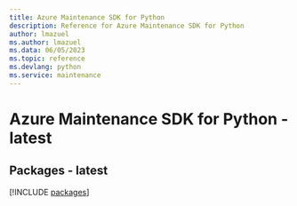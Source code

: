 ```yaml
---
title: Azure Maintenance SDK for Python
description: Reference for Azure Maintenance SDK for Python
author: lmazuel
ms.author: lmazuel
ms.data: 06/05/2023
ms.topic: reference
ms.devlang: python
ms.service: maintenance
---
```

# Azure Maintenance SDK for Python - latest
## Packages - latest
[!INCLUDE [packages](maintenance-index.md)]